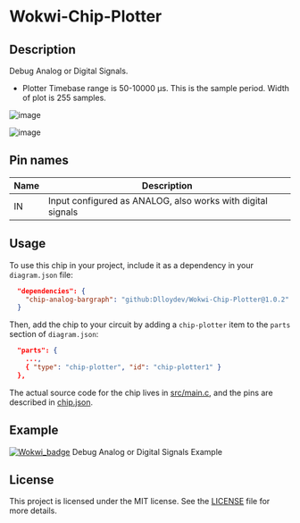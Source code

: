 # Wokwi-Chip-Plotter

## Description

Debug Analog or Digital Signals.

- Plotter Timebase range is 50-10000 µs. This is the sample period. Width of plot is 255 samples.



![image](https://user-images.githubusercontent.com/63488701/224104570-3a8807fc-cad9-4284-b81d-777da68ef652.png)



![image](https://user-images.githubusercontent.com/63488701/224105126-e8875509-201f-4178-91db-3d396103598d.png)

## Pin names

| Name | Description                                                  |
| ---- | ------------------------------------------------------------ |
| IN   | Input  configured as ANALOG, also works with digital signals |

## Usage

To use this chip in your project, include it as a dependency in your `diagram.json` file:

```json
  "dependencies": {
    "chip-analog-bargraph": "github:Dlloydev/Wokwi-Chip-Plotter@1.0.2"
  }
```

Then, add the chip to your circuit by adding a `chip-plotter` item to the `parts` section of `diagram.json`:

```json
  "parts": {
    ...,
    { "type": "chip-plotter", "id": "chip-plotter1" }
  },
```

The actual source code for the chip lives in [src/main.c](https://github.com/Dlloydev/Wokwi-Chip-Plotter/blob/main/src/main.c), and the pins are described in [chip.json](https://github.com/Dlloydev/Wokwi-Chip-Plotter/blob/main/chip.json).

## Example

[![Wokwi_badge](https://user-images.githubusercontent.com/63488701/212449119-a8510897-c860-4545-8c1a-794169547ba1.svg)](https://wokwi.com/projects/358743168189598721) Debug Analog or Digital Signals Example

## License

This project is licensed under the MIT license. See the [LICENSE](https://github.com/Dlloydev/Wokwi-Chip-Analog-Bargraph/blob/main/LICENSE) file for more details.
